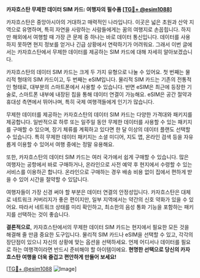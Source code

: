 **카자흐스탄 무제한 데이터 SIM 카드: 여행자의 필수품 [[TG💪+ @esim1088](https://t.me/s/esim1088)]**

카자흐스탄은 중앙아시아의 거대하고 매력적인 나라입니다. 이곳은 넓은 초원과 산악 지역으로 유명하며, 특히 자연을 사랑하는 사람들에게는 꿈의 여행지로 손꼽힙니다. 하지만 해외에서 여행할 때 가장 큰 문제 중 하나는 바로 데이터 통신입니다. 데이터를 사용하지 못하면 현지 정보를 얻거나 긴급 상황에서 연락하기가 어려워요. 그래서 이번 글에서는 카자흐스탄에서 무제한 데이터를 제공하는 SIM 카드에 대해 자세히 알아보겠습니다.

카자흐스탄의 데이터 SIM 카드는 크게 두 가지 유형으로 나눌 수 있어요. 첫 번째는 물리적 형태의 SIM 카드이고, 두 번째는 eSIM입니다. 물리적 SIM 카드는 기존의 전통적인 형태로, 대부분의 스마트폰에서 사용할 수 있습니다. 반면 eSIM은 최근에 등장한 기술로, 스마트폰 내부에 내장된 칩을 통해 데이터 연결이 가능해요. eSIM은 공간 절약과 휴대성 측면에서 뛰어나며, 특히 국제 여행객들에게 인기가 많습니다.

무제한 데이터를 제공하는 카자흐스탄의 데이터 SIM 카드는 다양한 가격대와 패키지를 제공합니다. 일반적으로 하루 또는 일주일 동안 무제한 데이터를 사용할 수 있는 패키지를 구매할 수 있으며, 장기 체류를 계획하고 있다면 한 달 이상의 데이터 플랜도 선택할 수 있습니다. 특히 무제한 데이터 패키지는 소셜 미디어, 지도 앱, 온라인 검색 등을 자유롭게 이용할 수 있어서 여행 중에는 정말 유용해요.

또한, 카자흐스탄의 데이터 SIM 카드는 여러 국가에서 쉽게 구매할 수 있습니다. 많은 여행자는 공항에서 바로 구매하거나, 온라인으로 사전 예약 후 현지에서 수령할 수 있는 서비스를 이용하곤 합니다. 온라인으로 구매하는 경우 배송 비용 없이 집에서 편하게 받을 수 있어 시간을 절약할 수 있답니다.

여행자들이 가장 신경 써야 할 부분은 데이터 연결의 안정성입니다. 카자흐스탄은 대체로 네트워크 커버리지가 좋은 편이지만, 일부 지역에서는 약간의 신호 약화가 있을 수 있어요. 따라서 네트워크 상태를 미리 확인하고, 최소한의 음성 통화 기능을 포함하는 패키지를 선택하는 것이 좋습니다.

**결론적으로**, 카자흐스탄에서의 무제한 데이터 SIM 카드는 현지에서 필요한 모든 것을 해결해 줄 만큼 중요한 도구입니다. 물리적 SIM 카드나 eSIM을 선택할 수 있고, 각각의 장단점이 있으니 자신의 상황에 맞는 옵션을 선택하세요. 언제 어디서나 데이터를 필요로 하는 여행객이라면 반드시 준비해야 할 아이템이에요. **현명한 선택으로 당신의 카자흐스탄 여행을 더욱 즐겁고 편안하게 만들어 보세요!**

[[TG💪+ @esim1088](https://t.me/s/esim1088) ![Image](https://i.postimg.cc/Y0z9fWf4/image.png)]